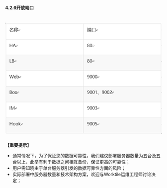 #### **4.2.6开放端口**
# ![](/assets/2.6.png)


**【重要提示】**
* 通常情况下，为了保证您的数据可靠性，我们建议部署服务器数量为五台及五台以上，此举有利于数据之间相互备份，保证更高的可靠性；
* 用户需知晓由于单台服务器引发的数据可靠性方面的风险；
* 实际部署中服务器数量和技术架构方案，欢迎与Worktile运维工程师讨论决定；
